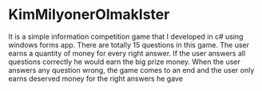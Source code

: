 # KimMilyonerOlmakIster
It is a simple information competition game that I developed in c# using windows forms app. There are totally 15 questions in this game. The user earns a quantity of  money for every right answer. If the user answers all questions correctly he would earn the big prize money. 
When the user answers any question wrong, the game comes to an end and the user only earns deserved money for the right answers he gave
